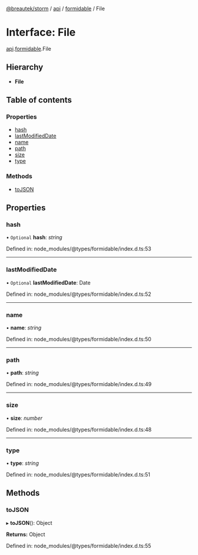 [@breautek/storm](../README.md) / [api](../modules/api.md) / [formidable](../modules/api.formidable.md) / File

# Interface: File

[api](../modules/api.md).[formidable](../modules/api.formidable.md).File

## Hierarchy

* **File**

## Table of contents

### Properties

- [hash](api.formidable.file.md#hash)
- [lastModifiedDate](api.formidable.file.md#lastmodifieddate)
- [name](api.formidable.file.md#name)
- [path](api.formidable.file.md#path)
- [size](api.formidable.file.md#size)
- [type](api.formidable.file.md#type)

### Methods

- [toJSON](api.formidable.file.md#tojson)

## Properties

### hash

• `Optional` **hash**: *string*

Defined in: node_modules/@types/formidable/index.d.ts:53

___

### lastModifiedDate

• `Optional` **lastModifiedDate**: Date

Defined in: node_modules/@types/formidable/index.d.ts:52

___

### name

• **name**: *string*

Defined in: node_modules/@types/formidable/index.d.ts:50

___

### path

• **path**: *string*

Defined in: node_modules/@types/formidable/index.d.ts:49

___

### size

• **size**: *number*

Defined in: node_modules/@types/formidable/index.d.ts:48

___

### type

• **type**: *string*

Defined in: node_modules/@types/formidable/index.d.ts:51

## Methods

### toJSON

▸ **toJSON**(): Object

**Returns:** Object

Defined in: node_modules/@types/formidable/index.d.ts:55
